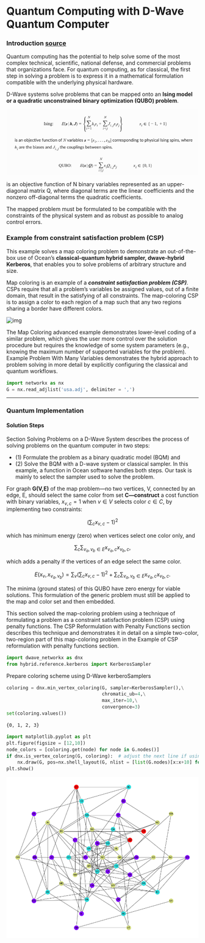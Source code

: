 
# Quantum Computing with D-Wave Quantum Computer

### Introduction [source](https://docs.dwavesys.com/docs/latest/c_handbook_0.html)
Quantum computing has the potential to help solve some of the most complex technical, scientific, national defense, and commercial problems that organizations face. For quantum computing, as for classical, the first step in solving a problem is to express it in a mathematical formulation compatible with the underlying physical hardware.

D-Wave systems solve problems that can be mapped onto an **Ising model or a quadratic unconstrained binary optimization (QUBO) problem**.



![img](img/11.png)

is an objective function of N binary variables represented as an upper-diagonal matrix Q, where diagonal terms are the linear coefficients and the nonzero off-diagonal terms the quadratic coefficients.

The mapped problem must be formulated to be compatible with the constraints of the physical system and as robust as possible to analog control errors.

### Example from constraint satisfaction problem (CSP)

This example solves a map coloring problem to demonstrate an out-of-the-box use of Ocean’s **classical-quantum hybrid sampler, dwave-hybrid Kerberos**, that enables you to solve problems of arbitrary structure and size.

Map coloring is an example of a ***constraint satisfaction problem (CSP)***. CSPs require that all a problem’s variables be assigned values, out of a finite domain, that result in the satisfying of all constraints. The map-coloring CSP is to assign a color to each region of a map such that any two regions sharing a border have different colors.



![img](https://docs.ocean.dwavesys.com/en/latest/_images/us_map.png)

The Map Coloring advanced example demonstrates lower-level coding of a similar problem, which gives the user more control over the solution procedure but requires the knowledge of some system parameters (e.g., knowing the maximum number of supported variables for the problem). Example Problem With Many Variables demonstrates the hybrid approach to problem solving in more detail by explicitly configuring the classical and quantum workflows.


```python
import networkx as nx
G = nx.read_adjlist('usa.adj', delimiter = ',')   
```

--------

### Quantum Implementation

#### Solution Steps
Section Solving Problems on a D-Wave System describes the process of solving problems on the quantum computer in two steps: 
  - (1) Formulate the problem as a binary quadratic model (BQM) and 
  - (2) Solve the BQM with a D-wave system or classical sampler. In this example, a function in Ocean software handles both steps. Our task is mainly to select the sampler used to solve the problem.



For graph **G(V,E)** of the map problem—no two vertices, V, connected by an edge, E, should select the same color from set **C—construct** a cost function with binary variables, $x_{v,c}=1$ when $v∈V$ selects color $c∈C$, by implementing two constraints:

$$(\sum_c x_{v,c} -1)^2$$

which has minimum energy (zero) when vertices select one color only, and

$$\sum_c \sum_{v_a,v_b \in E} x_{v_a,c} x_{v_b,c},$$

which adds a penalty if the vertices of an edge select the same color.



$$E(x_v,x_{v_a,v_b}) = \sum_v (\sum_c x_{v,c} -1)^2 +
\sum_c \sum_{v_a,v_b \in E} x_{v_a,c} x_{v_b,c}.$$

The minima (ground states) of this QUBO have zero energy for viable solutions. This formulation of the generic problem must still be applied to the map and color set and then embedded.

This section solved the map-coloring problem using a technique of formulating a problem as a constraint satisfaction problem (CSP) using penalty functions. The CSP Reformulation with Penalty Functions section describes this technique and demonstrates it in detail on a simple two-color, two-region part of this map-coloring problem in the Example of CSP reformulation with penalty functions section.




```python
import dwave_networkx as dnx
from hybrid.reference.kerberos import KerberosSampler
```

Prepare coloring scheme using D-Wave kerberoSamplers


```python
coloring = dnx.min_vertex_coloring(G, sampler=KerberosSampler(),\
                                   chromatic_ub=4,\
                                   max_iter=10,\
                                   convergence=3)
set(coloring.values())
```




    {0, 1, 2, 3}




```python
import matplotlib.pyplot as plt
plt.figure(figsize = [12,10])
node_colors = [coloring.get(node) for node in G.nodes()]
if dnx.is_vertex_coloring(G, coloring):  # adjust the next line if using a different map
    nx.draw(G, pos=nx.shell_layout(G, nlist = [list(G.nodes)[x:x+10] for x in range(0, 50, 10)] + [[list(G.nodes)[50]]]), with_labels=True, node_color=node_colors, node_size=400, cmap=plt.cm.rainbow)
plt.show()
```


![png](output_22_0.png)





```python

```
